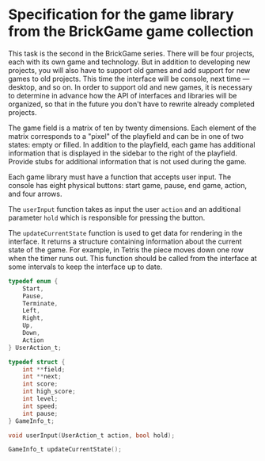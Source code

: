 # Specification for the game library from the BrickGame game collection

This task is the second in the BrickGame series. There will be four projects, each with its own game and technology. But in addition to developing new projects, you will also have to support old games and add support for new games to old projects. This time the interface will be console, next time — desktop, and so on. In order to support old and new games, it is necessary to determine in advance how the API of interfaces and libraries will be organized, so that in the future you don't have to rewrite already completed projects.

The game field is a matrix of ten by twenty dimensions. Each element of the matrix corresponds to a "pixel" of the playfield and can be in one of two states: empty or filled. In addition to the playfield, each game has additional information that is displayed in the sidebar to the right of the playfield. Provide stubs for additional information that is not used during the game.

Each game library must have a function that accepts user input. The console has eight physical buttons: start game, pause, end game, action, and four arrows.

The `userInput` function takes as input the user `action` and an additional parameter `hold` which is responsible for pressing the button.

The `updateCurrentState` function is used to get data for rendering in the interface. It returns a structure containing information about the current state of the game. For example, in Tetris the piece moves down one row when the timer runs out. This function should be called from the interface at some intervals to keep the interface up to date.

```c
typedef enum {
    Start,
    Pause,
    Terminate,
    Left,
    Right,
    Up,
    Down,
    Action
} UserAction_t;

typedef struct {
    int **field;
    int **next;
    int score;
    int high_score;
    int level;
    int speed;
    int pause;
} GameInfo_t;

void userInput(UserAction_t action, bool hold);

GameInfo_t updateCurrentState();
```
